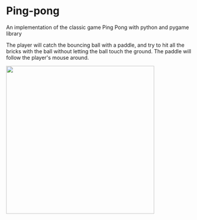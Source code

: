 # Ping-pong
An implementation of the classic game Ping Pong with python and pygame library 

The player will catch the bouncing ball with a paddle, and try to hit all the bricks with the ball without letting the ball touch the ground. The paddle will follow the player's mouse around. 

<img src="http://i.imgur.com/nk47awZ.png?1" height = "400px">
